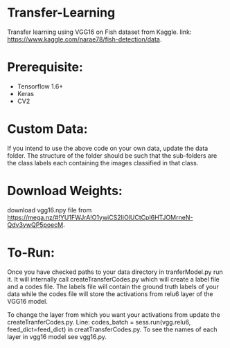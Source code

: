 # Transfer-Learning
Transfer learning using VGG16 on Fish dataset from Kaggle. link: https://www.kaggle.com/narae78/fish-detection/data.

# Prerequisite:
- Tensorflow 1.6+
- Keras
- CV2

# Custom Data: 
If you intend to use the above code on your own data, update the data folder. The structure of the folder should be such that the sub-folders are the class labels each containing the images classified in that class.

# Download Weights: 
download vgg16.npy file from https://mega.nz/#!YU1FWJrA!O1ywiCS2IiOlUCtCpI6HTJOMrneN-Qdv3ywQP5poecM.

# To-Run: 
Once you have checked paths to your data directory in tranferModel.py run it. It will internally call createTransferCodes.py which will create a label file and a codes file. 
The labels file will contain the ground truth labels of your data while the codes file will store the activations from relu6 layer of the VGG16 model.

To change the layer from which you want your activations from update the createTranferCodes.py.
Line: codes_batch = sess.run(vgg.relu6, feed_dict=feed_dict) in creatTransferCodes.py.
To see the names of each layer in vgg16 model see vgg16.py.
